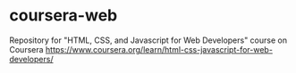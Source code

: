 # coursera-web
Repository for "HTML, CSS, and Javascript for Web Developers" course on Coursera
https://www.coursera.org/learn/html-css-javascript-for-web-developers/

